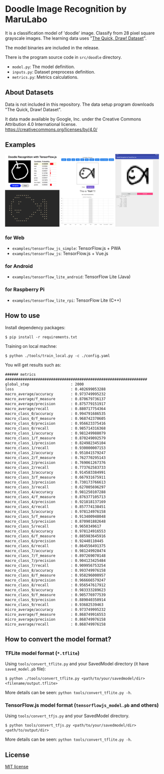 # Doodle Image Recognition by MaruLabo

It is a classification model of 'doodle' image. Classify from 28 pixel square grayscale images.
The learning data uses "[The Quick, Draw! Dataset](https://github.com/googlecreativelab/quickdraw-dataset)".

The model binaries are included in the release.

There is the program source code in `src/doodle` directory.

- `model.py`: The model definition.
- `inputs.py`: Dataset preprocess definition.
- `metrics.py`: Metrics calculations.

## About Datasets

Data is not included in this repository.
The data setup program downloads "The Quick, Draw! Dataset".

It data made available by Google, Inc.
under the Creative Commons Attribution 4.0 International license.
https://creativecommons.org/licenses/by/4.0/

## Examples

![](./screenshot.png)

### for Web

- `examples/tensorflow_js_simple`: TensorFlow.js + PWA
- `examples/tensorflow_js`: TensorFlow.js + Vue.js

### for Android

- `examples/tensorflow_lite_android`: TensorFlow Lite (Java)

### for Raspberry Pi

- `examples/tensorflow_lite_rpi`: TensorFlow Lite (C++)

## How to use

Install dependency packages:

```
$ pip install -r requirements.txt
```

Training on local machne:

```
$ python ./tools/train_local.py -c ./config.yaml
```

You will get results such as:

```
###### metrics #################################################################
global_step                   : 2000
loss                          : 0.402699053288
macro_average/accuracy        : 0.973749995232
macro_average/f_measure       : 0.870679736137
macro_average/precision       : 0.875779151917
macro_average/recall          : 0.880717754364
macro_class_0/accuracy        : 0.994791686535
macro_class_0/f_measure       : 0.968742370605
macro_class_0/precision       : 0.956623375416
macro_class_0/recall          : 0.985714316368
macro_class_1/accuracy        : 0.981249988079
macro_class_1/f_measure       : 0.870249092579
macro_class_1/precision       : 0.824982345104
macro_class_1/recall          : 0.930000007153
macro_class_2/accuracy        : 0.951041579247
macro_class_2/f_measure       : 0.762770295143
macro_class_2/precision       : 0.769061267376
macro_class_2/recall          : 0.773762583733
macro_class_3/accuracy        : 0.914583384991
macro_class_3/f_measure       : 0.667931675911
macro_class_3/precision       : 0.730173766613
macro_class_3/recall          : 0.627005696297
macro_class_4/accuracy        : 0.981250107288
macro_class_4/f_measure       : 0.876377105713
macro_class_4/precision       : 0.921818137169
macro_class_4/recall          : 0.857774138451
macro_class_5/accuracy        : 0.978124976158
macro_class_5/f_measure       : 0.913400948048
macro_class_5/precision       : 0.870901882648
macro_class_5/recall          : 0.9650349617
macro_class_6/accuracy        : 0.978124916553
macro_class_6/f_measure       : 0.885983645916
macro_class_6/precision       : 0.92440110445
macro_class_6/recall          : 0.864556491375
macro_class_7/accuracy        : 0.981249928474
macro_class_7/f_measure       : 0.897269070148
macro_class_7/precision       : 0.904123425484
macro_class_7/recall          : 0.909956753254
macro_class_8/accuracy        : 0.993749976158
macro_class_8/f_measure       : 0.958296000957
macro_class_8/precision       : 0.966666579247
macro_class_8/recall          : 0.956547617912
macro_class_9/accuracy        : 0.983333289623
macro_class_9/f_measure       : 0.905776977539
macro_class_9/precision       : 0.889040350914
macro_class_9/recall          : 0.93682539463
micro_average/accuracy        : 0.973749995232
micro_average/f_measure       : 0.868749916553
micro_average/precision       : 0.868749976158
micro_average/recall          : 0.868749976158
```

## How to convert the model format?

### TFLite model format (`*.tflite`)

Using `tools/convert_tflite.py` and your SavedModel directory
(it have `saved_model.pb` file):

```
$ python ./tools/convert_tflite.py <path/to/your/savedmodel/dir> <filename/output.tflite>
```

More details can be seen: `python tools/convert_tflite.py -h`.

### TensorFlow.js model format (`tensorflowjs_model.pb` and others)

Using `tools/convert_tfjs.py` and your SavedModel directory.

```
$ python tools/convert_tfjs.py <path/to/your/savedmodel/dir> <path/to/output/dir>
```

More details can be seen: `python tools/convert_tflite.py -h`.

## License

[MIT license](LICENSE)

